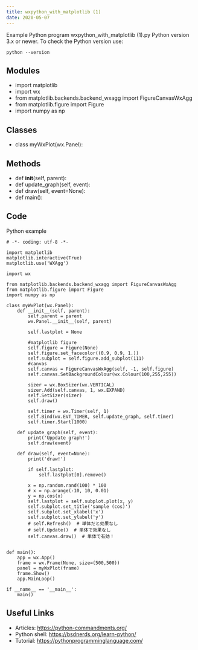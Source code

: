 ```yaml
---
title: wxpython_with_matplotlib (1)
date: 2020-05-07
---
```

Example Python program wxpython_with_matplotlib (1).py
Python version 3.x or newer.
To check the Python version use:

    python --version

## Modules

* import matplotlib
* import wx
* from matplotlib.backends.backend_wxagg import FigureCanvasWxAgg
* from matplotlib.figure import Figure
* import numpy as np

## Classes

* class myWxPlot(wx.Panel):

## Methods

* def __init__(self, parent):
* def update_graph(self, event):
* def draw(self, event=None):
* def main():

## Code

Python example

    # -*- coding: utf-8 -*-
    
    import matplotlib
    matplotlib.interactive(True)
    matplotlib.use('WXAgg')
    
    import wx
    
    from matplotlib.backends.backend_wxagg import FigureCanvasWxAgg
    from matplotlib.figure import Figure
    import numpy as np
    
    class myWxPlot(wx.Panel):
        def __init__(self, parent):
            self.parent = parent
            wx.Panel.__init__(self, parent)
            
            self.lastplot = None
    
            #matplotlib figure
            self.figure = Figure(None)
            self.figure.set_facecolor((0.9, 0.9, 1.))
            self.subplot = self.figure.add_subplot(111)
            #canvas
            self.canvas = FigureCanvasWxAgg(self, -1, self.figure)
            self.canvas.SetBackgroundColour(wx.Colour(100,255,255))
    
            sizer = wx.BoxSizer(wx.VERTICAL)
            sizer.Add(self.canvas, 1, wx.EXPAND)
            self.SetSizer(sizer)
            self.draw()
            
            self.timer = wx.Timer(self, 1)
            self.Bind(wx.EVT_TIMER, self.update_graph, self.timer)
            self.timer.Start(1000)
    
        def update_graph(self, event):
            print('Uppdate graph!')
            self.draw(event)
    
        def draw(self, event=None):
            print('draw!')
            
            if self.lastplot:
                self.lastplot[0].remove()
            
            x = np.random.rand(100) * 100
            # x = np.arange(-10, 10, 0.01)
            y = np.cos(x)
            self.lastplot = self.subplot.plot(x, y)
            self.subplot.set_title('sample (cos)')
            self.subplot.set_xlabel('x')
            self.subplot.set_ylabel('y')
            # self.Refresh()  # 単体だと効果なし
            # self.Update()  # 単体で効果なし
            self.canvas.draw()  # 単体で有効！
    
    
    def main():
        app = wx.App()
        frame = wx.Frame(None, size=(500,500))
        panel = myWxPlot(frame)
        frame.Show()
        app.MainLoop()
    
    if __name__ == '__main__':
        main()

## Useful Links

- Articles: https://python-commandments.org/
- Python shell: https://bsdnerds.org/learn-python/
- Tutorial: https://pythonprogramminglanguage.com/
